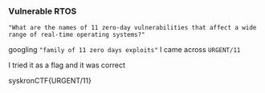 ### Vulnerable RTOS

`"What are the names of 11 zero-day vulnerabilities that affect a wide range of real-time operating systems?"`

googling `"family of 11 zero days exploits"` I came across `URGENT/11`

I tried it as a flag and it was correct

syskronCTF{URGENT/11}